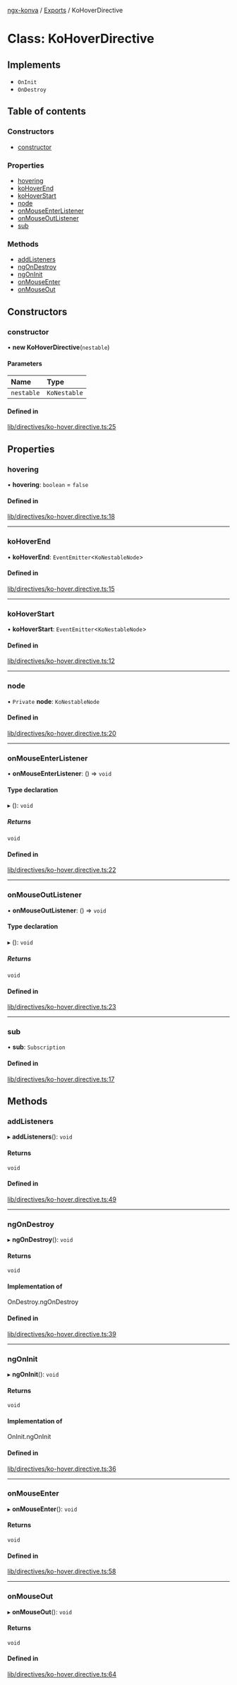 [ngx-konva](../README.md) / [Exports](../modules.md) / KoHoverDirective

# Class: KoHoverDirective

## Implements

- `OnInit`
- `OnDestroy`

## Table of contents

### Constructors

- [constructor](KoHoverDirective.md#constructor)

### Properties

- [hovering](KoHoverDirective.md#hovering)
- [koHoverEnd](KoHoverDirective.md#kohoverend)
- [koHoverStart](KoHoverDirective.md#kohoverstart)
- [node](KoHoverDirective.md#node)
- [onMouseEnterListener](KoHoverDirective.md#onmouseenterlistener)
- [onMouseOutListener](KoHoverDirective.md#onmouseoutlistener)
- [sub](KoHoverDirective.md#sub)

### Methods

- [addListeners](KoHoverDirective.md#addlisteners)
- [ngOnDestroy](KoHoverDirective.md#ngondestroy)
- [ngOnInit](KoHoverDirective.md#ngoninit)
- [onMouseEnter](KoHoverDirective.md#onmouseenter)
- [onMouseOut](KoHoverDirective.md#onmouseout)

## Constructors

### constructor

• **new KoHoverDirective**(`nestable`)

#### Parameters

| Name | Type |
| :------ | :------ |
| `nestable` | `KoNestable` |

#### Defined in

[lib/directives/ko-hover.directive.ts:25](https://github.com/giovanni-bertoncelli/ngx-konva/blob/3e23c8a/projects/ngx-konva/src/lib/directives/ko-hover.directive.ts#L25)

## Properties

### hovering

• **hovering**: `boolean` = `false`

#### Defined in

[lib/directives/ko-hover.directive.ts:18](https://github.com/giovanni-bertoncelli/ngx-konva/blob/3e23c8a/projects/ngx-konva/src/lib/directives/ko-hover.directive.ts#L18)

___

### koHoverEnd

• **koHoverEnd**: `EventEmitter`<`KoNestableNode`\>

#### Defined in

[lib/directives/ko-hover.directive.ts:15](https://github.com/giovanni-bertoncelli/ngx-konva/blob/3e23c8a/projects/ngx-konva/src/lib/directives/ko-hover.directive.ts#L15)

___

### koHoverStart

• **koHoverStart**: `EventEmitter`<`KoNestableNode`\>

#### Defined in

[lib/directives/ko-hover.directive.ts:12](https://github.com/giovanni-bertoncelli/ngx-konva/blob/3e23c8a/projects/ngx-konva/src/lib/directives/ko-hover.directive.ts#L12)

___

### node

• `Private` **node**: `KoNestableNode`

#### Defined in

[lib/directives/ko-hover.directive.ts:20](https://github.com/giovanni-bertoncelli/ngx-konva/blob/3e23c8a/projects/ngx-konva/src/lib/directives/ko-hover.directive.ts#L20)

___

### onMouseEnterListener

• **onMouseEnterListener**: () => `void`

#### Type declaration

▸ (): `void`

##### Returns

`void`

#### Defined in

[lib/directives/ko-hover.directive.ts:22](https://github.com/giovanni-bertoncelli/ngx-konva/blob/3e23c8a/projects/ngx-konva/src/lib/directives/ko-hover.directive.ts#L22)

___

### onMouseOutListener

• **onMouseOutListener**: () => `void`

#### Type declaration

▸ (): `void`

##### Returns

`void`

#### Defined in

[lib/directives/ko-hover.directive.ts:23](https://github.com/giovanni-bertoncelli/ngx-konva/blob/3e23c8a/projects/ngx-konva/src/lib/directives/ko-hover.directive.ts#L23)

___

### sub

• **sub**: `Subscription`

#### Defined in

[lib/directives/ko-hover.directive.ts:17](https://github.com/giovanni-bertoncelli/ngx-konva/blob/3e23c8a/projects/ngx-konva/src/lib/directives/ko-hover.directive.ts#L17)

## Methods

### addListeners

▸ **addListeners**(): `void`

#### Returns

`void`

#### Defined in

[lib/directives/ko-hover.directive.ts:49](https://github.com/giovanni-bertoncelli/ngx-konva/blob/3e23c8a/projects/ngx-konva/src/lib/directives/ko-hover.directive.ts#L49)

___

### ngOnDestroy

▸ **ngOnDestroy**(): `void`

#### Returns

`void`

#### Implementation of

OnDestroy.ngOnDestroy

#### Defined in

[lib/directives/ko-hover.directive.ts:39](https://github.com/giovanni-bertoncelli/ngx-konva/blob/3e23c8a/projects/ngx-konva/src/lib/directives/ko-hover.directive.ts#L39)

___

### ngOnInit

▸ **ngOnInit**(): `void`

#### Returns

`void`

#### Implementation of

OnInit.ngOnInit

#### Defined in

[lib/directives/ko-hover.directive.ts:36](https://github.com/giovanni-bertoncelli/ngx-konva/blob/3e23c8a/projects/ngx-konva/src/lib/directives/ko-hover.directive.ts#L36)

___

### onMouseEnter

▸ **onMouseEnter**(): `void`

#### Returns

`void`

#### Defined in

[lib/directives/ko-hover.directive.ts:58](https://github.com/giovanni-bertoncelli/ngx-konva/blob/3e23c8a/projects/ngx-konva/src/lib/directives/ko-hover.directive.ts#L58)

___

### onMouseOut

▸ **onMouseOut**(): `void`

#### Returns

`void`

#### Defined in

[lib/directives/ko-hover.directive.ts:64](https://github.com/giovanni-bertoncelli/ngx-konva/blob/3e23c8a/projects/ngx-konva/src/lib/directives/ko-hover.directive.ts#L64)
